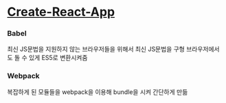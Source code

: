 # [Create-React-App](https://github.com/facebook/create-react-app)

### Babel
최신 JS문법을 지원하지 않는 브라우저들을 위해서 최신 JS문법을 구형 브라우저에서도 돌 수 있게 ES5로 변환시켜줌

### Webpack
복잡하게 된 모듈들을 webpack을 이용해 bundle을 시켜 간단하게 만듦
